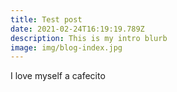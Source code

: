 ```yaml
---
title: Test post
date: 2021-02-24T16:19:19.789Z
description: This is my intro blurb
image: img/blog-index.jpg
---
```

I love myself a cafecito